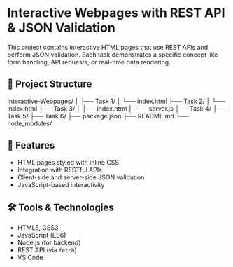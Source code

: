 # Interactive Webpages with REST API & JSON Validation

This project contains interactive HTML pages that use REST APIs and perform JSON validation. Each task demonstrates a specific concept like form handling, API requests, or real-time data rendering.

## 📁 Project Structure

Interactive-Webpages/
│
├── Task 1/
│ └── index.html
├── Task 2/
│ └── index.html
├── Task 3/
│ ├── index.html
│ └── server.js
├── Task 4/
├── Task 5/
├── Task 6/
├── package.json
├── README.md
└── node_modules/

## 🚀 Features

- HTML pages styled with inline CSS
- Integration with RESTful APIs
- Client-side and server-side JSON validation
- JavaScript-based interactivity

## 🛠️ Tools & Technologies

- HTML5, CSS3
- JavaScript (ES6)
- Node.js (for backend)
- REST API (via `fetch`)
- VS Code

